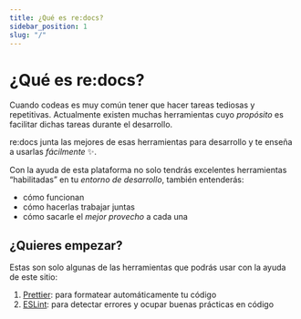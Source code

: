 ```yaml
---
title: ¿Qué es re:docs?
sidebar_position: 1
slug: "/"
---
```


# ¿Qué es <span className="redocs">re:docs</span>?

Cuando codeas es muy común tener que hacer tareas tediosas y repetitivas.
Actualmente existen muchas herramientas cuyo _propósito_ es facilitar dichas
tareas durante el desarrollo.

<p><span className="redocs">re:docs</span> junta las mejores de esas herramientas para desarrollo y te enseña a usarlas <em>fácilmente</em> ✨.</p>

Con la ayuda de esta plataforma no solo tendrás excelentes herramientas
“habilitadas” en tu _entorno de desarrollo_, también entenderás:

- cómo funcionan
- cómo hacerlas trabajar juntas
- cómo sacarle el _mejor provecho_ a cada una

## ¿Quieres empezar?

Estas son solo algunas de las herramientas que podrás usar con la ayuda de este
sitio:

1.  [Prettier](./prettier/intro): para formatear automáticamente tu código
1.  [ESLint](./eslint/intro): para detectar errores y ocupar buenas prácticas en
    código
